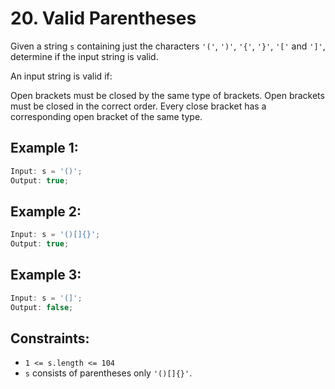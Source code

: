 # 20. Valid Parentheses

Given a string `s` containing just the characters `'('`, `')'`, `'{'`, `'}'`, `'['` and `']'`, determine if the input string is valid.

An input string is valid if:

Open brackets must be closed by the same type of brackets.
Open brackets must be closed in the correct order.
Every close bracket has a corresponding open bracket of the same type.

## Example 1:

```js
Input: s = '()';
Output: true;
```

## Example 2:

```js
Input: s = '()[]{}';
Output: true;
```

## Example 3:

```js
Input: s = '(]';
Output: false;
```

## Constraints:

- `1 <= s.length <= 104`
- `s` consists of parentheses only `'()[]{}'`.
